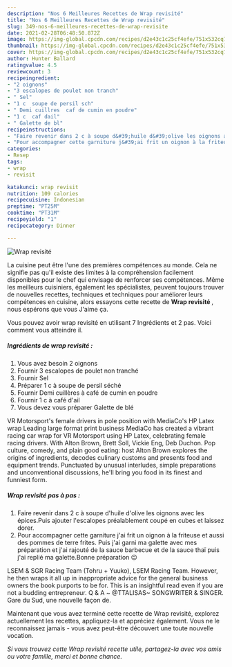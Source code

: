 ```yaml
---
description: "Nos 6 Meilleures Recettes de Wrap revisité"
title: "Nos 6 Meilleures Recettes de Wrap revisité"
slug: 349-nos-6-meilleures-recettes-de-wrap-revisite
date: 2021-02-28T06:48:50.872Z
image: https://img-global.cpcdn.com/recipes/d2e43c1c25cf4efe/751x532cq70/wrap-revisite-photo-principale-de-la-recette.jpg
thumbnail: https://img-global.cpcdn.com/recipes/d2e43c1c25cf4efe/751x532cq70/wrap-revisite-photo-principale-de-la-recette.jpg
cover: https://img-global.cpcdn.com/recipes/d2e43c1c25cf4efe/751x532cq70/wrap-revisite-photo-principale-de-la-recette.jpg
author: Hunter Ballard
ratingvalue: 4.5
reviewcount: 3
recipeingredient:
- "2 oignons"
- "3 escalopes de poulet non tranch"
- " Sel"
- "1 c  soupe de persil sch"
- " Demi cuillres  caf de cumin en poudre"
- "1 c  caf dail"
- " Galette de bl"
recipeinstructions:
- "Faire revenir dans 2 c à soupe d&#39;huile d&#39;olive les oignons avec les épices.Puis ajouter l&#39;escalopes préalablement coupé en cubes et laissez dorer."
- "Pour accompagner cette garniture j&#39;ai frit un oignon à la friteuse et aussi des pommes de terre frites. Puis j&#39;ai garni ma galette avec mes préparation et j&#39;ai rajouté de la sauce barbecue et de la sauce thaï puis j&#39;ai replié ma galette.Bonne préparation 😉"
categories:
- Resep
tags:
- wrap
- revisit

katakunci: wrap revisit 
nutrition: 109 calories
recipecuisine: Indonesian
preptime: "PT25M"
cooktime: "PT31M"
recipeyield: "1"
recipecategory: Dinner

---
```



![Wrap revisité](https://img-global.cpcdn.com/recipes/d2e43c1c25cf4efe/751x532cq70/wrap-revisite-photo-principale-de-la-recette.jpg)

La cuisine peut être l'une des premières compétences au monde. Cela ne signifie pas qu'il existe des limites à la compréhension facilement disponibles pour le chef qui envisage de renforcer ses compétences. Même les meilleurs cuisiniers, également les spécialistes, peuvent toujours trouver de nouvelles recettes, techniques et techniques pour améliorer leurs compétences en cuisine, alors essayons cette recette de <strong> Wrap revisité </strong>, nous espérons que vous J'aime ça.

<!--inarticleads1-->

Vous pouvez avoir wrap revisité en utilisant 7 Ingrédients et 2 pas. Voici comment vous atteindre il.

##### Ingrédients de wrap revisité :

1. Vous avez besoin 2 oignons
1. Fournir 3 escalopes de poulet non tranché
1. Fournir  Sel
1. Préparer 1 c à soupe de persil séché
1. Fournir  Demi cuillères à café de cumin en poudre
1. Fournir 1 c à café d&#39;ail
1. Vous devez vous préparer  Galette de blé


VR Motorsport&#39;s female drivers in pole position with MediaCo&#39;s HP Latex wrap Leading large format print business MediaCo has created a vibrant racing car wrap for VR Motorsport using HP Latex, celebrating female racing drivers. With Alton Brown, Brett Soll, Vickie Eng, Deb Duchon. Pop culture, comedy, and plain good eating: host Alton Brown explores the origins of ingredients, decodes culinary customs and presents food and equipment trends. Punctuated by unusual interludes, simple preparations and unconventional discussions, he&#39;ll bring you food in its finest and funniest form. 

<!--inarticleads2-->

##### Wrap revisité pas à pas :

1. Faire revenir dans 2 c à soupe d&#39;huile d&#39;olive les oignons avec les épices.Puis ajouter l&#39;escalopes préalablement coupé en cubes et laissez dorer.
1. Pour accompagner cette garniture j&#39;ai frit un oignon à la friteuse et aussi des pommes de terre frites. Puis j&#39;ai garni ma galette avec mes préparation et j&#39;ai rajouté de la sauce barbecue et de la sauce thaï puis j&#39;ai replié ma galette.Bonne préparation 😉


LSEM &amp; SGR Racing Team (Tohru + Yuuko), LSEM Racing Team. However, he then wraps it all up in inappropriate advice for the general business owners the book purports to be for. This is an insightful read even if you are not a budding entrepreneur. Q &amp; A ~ @TTALISAS~ SONGWRITER &amp; SINGER. Gare du Sud, une nouvelle façon de. 

<!--inarticleads1-->

<p>
Maintenant que vous avez terminé cette recette de Wrap revisité, explorez actuellement les recettes, appliquez-la et appréciez également. Vous ne le reconnaissez jamais - vous avez peut-être découvert une toute nouvelle vocation.
</p>

<p>
<i>Si vous trouvez cette Wrap revisité recette utile, partagez-la avec vos amis ou votre famille, merci et bonne chance.</i>
</p>
